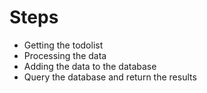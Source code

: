 # Steps


* Getting the todolist
* Processing the data
* Adding the data to the database
* Query the database and return the results